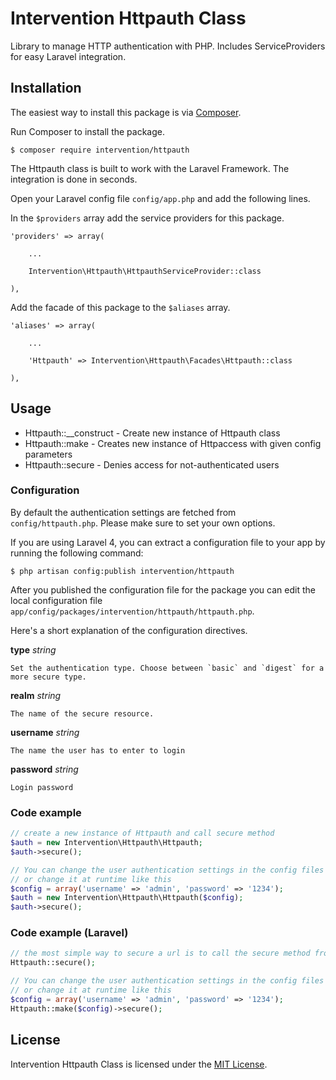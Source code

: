 # Intervention Httpauth Class

Library to manage HTTP authentication with PHP. Includes ServiceProviders for easy Laravel integration.

## Installation

The easiest way to install this package is via [Composer](https://getcomposer.org/).

Run Composer to install the package.

    $ composer require intervention/httpauth

The Httpauth class is built to work with the Laravel Framework. The integration is done in seconds.

Open your Laravel config file `config/app.php` and add the following lines.

In the `$providers` array add the service providers for this package.
    
    'providers' => array(

        ...

        Intervention\Httpauth\HttpauthServiceProvider::class

    ),
    

Add the facade of this package to the `$aliases` array.

    'aliases' => array(

        ...

        'Httpauth' => Intervention\Httpauth\Facades\Httpauth::class

    ),


## Usage

* Httpauth::__construct - Create new instance of Httpauth class
* Httpauth::make - Creates new instance of Httpaccess with given config parameters
* Httpauth::secure - Denies access for not-authenticated users

### Configuration

By default the authentication settings are fetched from `config/httpauth.php`. Please make sure to set your own options. 

If you are using Laravel 4, you can extract a configuration file to your app by running the following command:

    $ php artisan config:publish intervention/httpauth

After you published the configuration file for the package you can edit the local configuration file `app/config/packages/intervention/httpauth/httpauth.php`.

Here's a short explanation of the configuration directives.

**type** _string_

    Set the authentication type. Choose between `basic` and `digest` for a more secure type.

**realm** _string_

    The name of the secure resource.

**username** _string_

    The name the user has to enter to login

**password** _string_

    Login password

### Code example

```php
// create a new instance of Httpauth and call secure method
$auth = new Intervention\Httpauth\Httpauth;
$auth->secure();

// You can change the user authentication settings in the config files
// or change it at runtime like this
$config = array('username' => 'admin', 'password' => '1234');
$auth = new Intervention\Httpauth\Httpauth($config);
$auth->secure();
```


### Code example (Laravel)

```php
// the most simple way to secure a url is to call the secure method from a route
Httpauth::secure();

// You can change the user authentication settings in the config files
// or change it at runtime like this
$config = array('username' => 'admin', 'password' => '1234');
Httpauth::make($config)->secure();
```

## License

Intervention Httpauth Class is licensed under the [MIT License](http://opensource.org/licenses/MIT).
